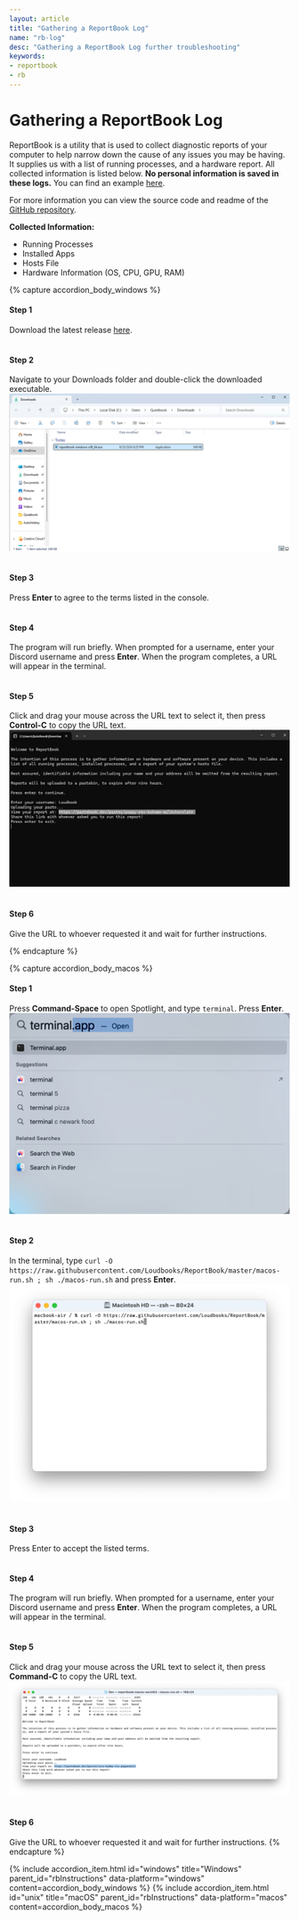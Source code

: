 ```yaml
---
layout: article
title: "Gathering a ReportBook Log"
name: "rb-log"
desc: "Gathering a ReportBook Log further troubleshooting"
keywords: 
- reportbook
- rb
---
```


# Gathering a ReportBook Log

ReportBook is a utility that is used to collect diagnostic reports of your computer to help narrow down the cause of any issues you may be having. It supplies us with a list of running processes, and a hardware report. All collected information is listed below. **No personal information is saved in these logs.** You can find an example [here](https://pastebook.dev/pastes/millie-shadow-bard-milkchocolate?inspect).

For more information you can view the source code and readme of the [GitHub repository](https://github.com/Loudbooks/ReportBook). 

**Collected Information:**
- Running Processes
- Installed Apps
- Hosts File
- Hardware Information (OS, CPU, GPU, RAM)

{% capture accordion_body_windows %}
#### **Step 1**
Download the latest release [here](https://github.com/Loudbooks/ReportBook/releases/latest/download/reportbook-windows-x86_64.exe).
<br><br>

#### **Step 2**
Navigate to your Downloads folder and double-click the downloaded executable.
![](/static/images/help/reportbook/windows-download.png)
<br><br>

#### **Step 3**
Press **Enter** to agree to the terms listed in the console.
<br><br>

#### **Step 4**
The program will run briefly. When prompted for a username, enter your Discord username and press **Enter**. When the program completes, a URL will appear in the terminal.
<br><br>

#### **Step 5**
Click and drag your mouse across the URL text to select it, then press <strong>Control-C</strong> to copy the URL text.
![](/static/images/help/reportbook/copy-link-win.png)
<br><br>

#### **Step 6**
Give the URL to whoever requested it and wait for further instructions.

{% endcapture %}

{% capture accordion_body_macos %}
#### **Step 1**
Press **Command-Space** to open Spotlight, and type `terminal`. Press **Enter**.
![](/static/images/help/reportbook/terminal-search.png)
<br><br>

#### **Step 2**
In the terminal, type `curl -O https://raw.githubusercontent.com/Loudbooks/ReportBook/master/macos-run.sh ; sh ./macos-run.sh` and press **Enter**.
![](/static/images/help/reportbook/paste-command.png)
<br><br>

#### **Step 3**
Press Enter to accept the listed terms.
<br><br>

#### **Step 4**
The program will run briefly. When prompted for a username, enter your Discord username and press **Enter**. When the program completes, a URL will appear in the terminal.
<br><br>

#### **Step 5**
Click and drag your mouse across the URL text to select it, then press <strong>Command-C</strong> to copy the URL text.
![](/static/images/help/reportbook/copy-link.png)
<br><br>

#### **Step 6**
Give the URL to whoever requested it and wait for further instructions.
{% endcapture %}

<div class="accordion" id="rbInstructions">
    {% include accordion_item.html id="windows" title="Windows"         parent_id="rbInstructions" data-platform="windows" content=accordion_body_windows %}
    {% include accordion_item.html id="unix"    title="macOS" parent_id="rbInstructions" data-platform="macos" content=accordion_body_macos %}
</div>